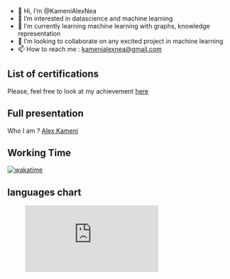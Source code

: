 - 👋 Hi, I’m @KameniAlexNea
- 👀 I’m interested in datascience and machine learning
- 🌱 I’m currently learning machine learning with graphs, knowledge representation
- 💞️ I’m looking to collaborate on any excited project in machine learning
- 📫 How to reach me : kamenialexnea@gmail.com

## List of certifications

Please, feel free to look at my achievement [here](https://github.com/KameniAlexNea/alex-certification)

## Full presentation

Who I am ? [Alex Kameni](https://sites.google.com/view/alex-kameni)


## Working Time

[![wakatime](https://wakatime.com/badge/user/7d933ab2-5e72-4b60-97f8-1f7b2b0ae472.svg)](https://wakatime.com/@7d933ab2-5e72-4b60-97f8-1f7b2b0ae472)

<!--START_SECTION:waka-->
<!--END_SECTION:waka-->

## languages chart

<figure><embed src="https://wakatime.com/share/@alexneakameni/d60b000c-894c-45e1-bfc5-6efa0aa46052.svg"></embed></figure>

<!---
KameniAlexNea/KameniAlexNea is a ✨ special ✨ repository because its `README.md` (this file) appears on your GitHub profile.
You can click the Preview link to take a look at your changes.
--->
